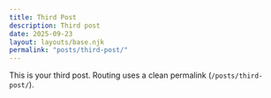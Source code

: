 ```yaml
---
title: Third Post
description: Third post
date: 2025-09-23
layout: layouts/base.njk
permalink: "posts/third-post/"
---
```

This is your third post. Routing uses a clean permalink (`/posts/third-post/`).